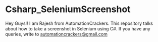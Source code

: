 # Csharp_SeleniumScreenshot
Hey Guys!! I am Rajesh from AutomationCrackers. This repository talks about how to take a screenshot in Selenium using C#. If you have any queries, write to automationcrackers@gmail.com
